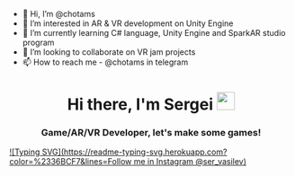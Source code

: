 - 👋 Hi, I’m @chotams
- 👀 I’m interested in AR & VR development on Unity Engine
- 🌱 I’m currently learning C# language, Unity Engine and SparkAR studio program
- 💞️ I’m looking to collaborate on VR jam projects
- 📫 How to reach me - @chotams in telegram

<!---
chotams/chotams is a ✨ special ✨ repository because its `README.md` (this file) appears on your GitHub profile.
You can click the Preview link to take a look at your changes.
--->
<h1 align="center">Hi there, I'm Sergei
<img src="https://github.com/blackcater/blackcater/raw/main/images/Hi.gif" height="32"/></h1>
<h3 align="center">Game/AR/VR Developer, let's make some games!</h3>

[![Typing SVG](https://readme-typing-svg.herokuapp.com?color=%2336BCF7&lines=Follow me in Instagram @ser_vasilev)](https://git.io/typing-svg)
